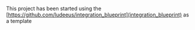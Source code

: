 This project has been started using the [https://github.com/ludeeus/integration_blueprint](integration_blueprint) as a template